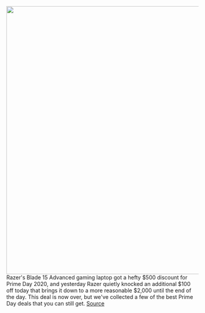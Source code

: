 <img src='https://cdn.vox-cdn.com/thumbor/tbVmk0deP7x49kyxamC00DsGNFw=/0x0:2040x1360/1200x800/filters:focal(857x517:1183x843)/cdn.vox-cdn.com/uploads/chorus_image/image/67633504/cfaulkner_200929_4214_0004.0.0.jpg' width='700px' /><br/>
Razer's Blade 15 Advanced gaming laptop got a hefty $500 discount for Prime Day 2020, and yesterday Razer quietly knocked an additional $100 off today that brings it down to a more reasonable $2,000 until the end of the day. This deal is now over, but we've collected a few of the best Prime Day deals that you can still get.
<a href='https://www.theverge.com/2020/10/14/21516788/amazon-prime-day-2020-deal-razer-blade-15-advanced-gaming-laptop-300hz-display'> Source <a/>